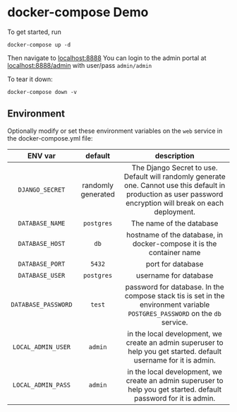 # docker-compose  Demo

To get started, run

`docker-compose up -d`

Then navigate to [localhost:8888](http://localhost:8888)
You can login to the admin portal at [localhost:8888/admin](http://localhost:8888/admin)
with user/pass `admin/admin`

To tear it down:

`docker-compose down -v`


## Environment

Optionally modify or set  these environment variables on the `web` service
 in the docker-compose.yml file:
 
| ENV var | default | description |
| :---: | :---: | :---: |
| `DJANGO_SECRET` | randomly generated | The Django Secret to use. Default will randomly generate one. Cannot use this default in production as user password encryption will break on each deployment. |
| `DATABASE_NAME` | `postgres` | The name of the database |
| `DATABASE_HOST` | `db` | hostname of the database, in docker-compose it is the container name |
| `DATABASE_PORT` | `5432` | port for database |
| `DATABASE_USER` | `postgres` | username for database |
| `DATABASE_PASSWORD` | `test` | password for database. In the compose stack tis is set in the environment variable `POSTGRES_PASSWORD` on the `db` service. |
| `LOCAL_ADMIN_USER` | `admin` | in the local development, we create an admin superuser to help you get started. default username for it is admin. |
| `LOCAL_ADMIN_PASS` | `admin` | in the local development, we create an admin superuser to help you get started. default password for it is admin. | 
